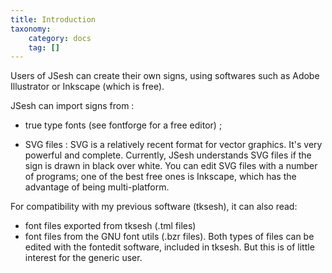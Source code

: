 ```yaml
---
title: Introduction
taxonomy:
    category: docs
    tag: []
---
```


Users of JSesh can create their own signs, using softwares such as Adobe Illustrator or Inkscape (which is free).

JSesh can import signs from :

* true type fonts (see fontforge for a free editor) ;

* SVG files : SVG is a relatively recent format for vector graphics. It's very powerful and complete. Currently, JSesh understands SVG files if the sign is drawn in black over white. You can edit SVG files with a number of programs; one of the best free ones is Inkscape, which has the advantage of being multi-platform.

For compatibility with my previous software (tksesh), it can also read: 
  
* font files exported from tksesh (.tml files) 
* font files from the GNU font utils (.bzr files). Both types of files can be edited with the fontedit software, included in tksesh. But this is of little interest for the generic user.
